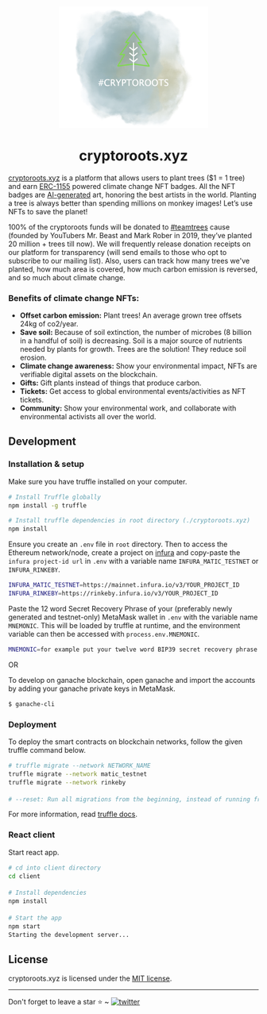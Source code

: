 <p align="center">
    <img align="center" src="/client/src/images/logo_header.png" width="300"></img>
</p>

<h1 align="center">cryptoroots.xyz</h1>

[cryptoroots.xyz](https://cryptoroots.xyz/) is a platform that allows users to plant trees ($1 = 1 tree) and earn [ERC-1155](https://docs.openzeppelin.com/contracts/3.x/erc1155#:~:text=ERC1155%20is%20a%20novel%20token,their%20guides%20before%20moving%20on.) powered climate change NFT badges. All the NFT badges are [AI-generated](https://openai.com/blog/dall-e/) art, honoring the best artists in the world. Planting a tree is always better than spending millions on monkey images! Let’s use NFTs to save the planet!

100% of the cryptoroots funds will be donated to [#teamtrees](https://teamtrees.org/) cause (founded by YouTubers Mr. Beast and Mark Rober in 2019, they’ve planted 20 million + trees till now). We will frequently release donation receipts on our platform for transparency (will send emails to those who opt to subscribe to our mailing list). Also, users can track how many trees we've planted, how much area is covered, how much carbon emission is reversed, and so much about climate change.

### Benefits of climate change NFTs:

- **Offset carbon emission:** Plant trees! An average grown tree offsets 24kg of co2/year.
- **Save soil:** Because of soil extinction, the number of microbes (8 billion in a handful of soil) is decreasing. Soil is a major source of nutrients needed by plants for growth. Trees are the solution! They reduce soil erosion.
- **Climate change awareness:** Show your environmental impact, NFTs are verifiable digital assets on the blockchain.
- **Gifts:** Gift plants instead of things that produce carbon.
- **Tickets:** Get access to global environmental events/activities as NFT tickets.
- **Community:** Show your environmental work, and collaborate with environmental activists all over the world.

## Development

### Installation & setup

Make sure you have truffle installed on your computer.

```sh
# Install Truffle globally
npm install -g truffle
```

```sh
# Install truffle dependencies in root directory (./cryptoroots.xyz)
npm install
```

Ensure you create an `.env` file in `root` directory. Then to access the Ethereum network/node, create a project on [infura](https://infura.io/) and copy-paste the `infura project-id url` in `.env` with a variable name `INFURA_MATIC_TESTNET` or `INFURA_RINKEBY`.

```sh
INFURA_MATIC_TESTNET=https://mainnet.infura.io/v3/YOUR_PROJECT_ID
INFURA_RINKEBY=https://rinkeby.infura.io/v3/YOUR_PROJECT_ID
```

Paste the 12 word Secret Recovery Phrase of your (preferably newly generated and testnet-only) MetaMask wallet in `.env` with the variable name `MNEMONIC`. This will be loaded by truffle at runtime, and the environment variable can then be accessed with `process.env.MNEMONIC`.

```sh
MNEMONIC=for example put your twelve word BIP39 secret recovery phrase here
```

OR

To develop on ganache blockchain, open ganache and import the accounts by adding your ganache private keys in MetaMask.

```sh
$ ganache-cli
```

### Deployment

To deploy the smart contracts on blockchain networks, follow the given truffle command below.

```sh
# truffle migrate --network NETWORK_NAME
truffle migrate --network matic_testnet
truffle migrate --network rinkeby

# --reset: Run all migrations from the beginning, instead of running from the last completed migration.

```

For more information, read [truffle docs](https://trufflesuite.com/docs/truffle/).

### React client

Start react app.

```sh
# cd into client directory
cd client

# Install dependencies
npm install

# Start the app
npm start
Starting the development server...
```

## License

cryptoroots.xyz is licensed under the [MIT license](https://github.com/akhileshthite/cryptoroots.xyz/blob/main/LICENSE).

<hr>
Don't forget to leave a star ⭐️ ~ <a href="https://twitter.com/cryptoroots_xyz" target="_blank"><img src="https://img.shields.io/twitter/follow/cryptoroots_xyz?style=social" alt="twitter" /></a>
